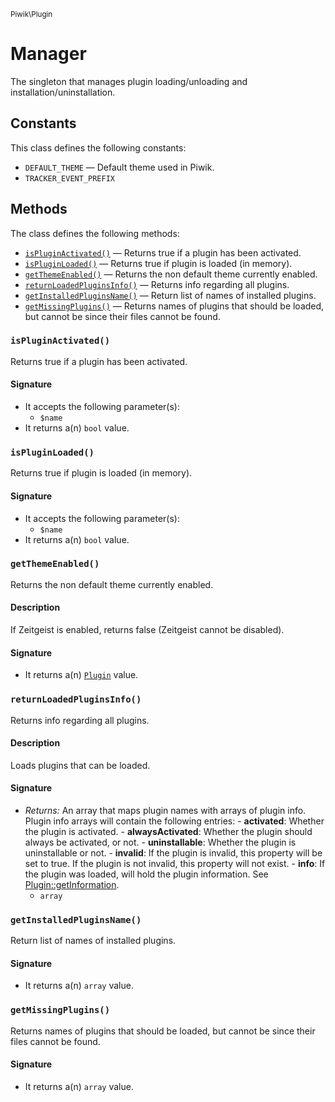 <small>Piwik\Plugin</small>

Manager
=======

The singleton that manages plugin loading/unloading and installation/uninstallation.


Constants
---------

This class defines the following constants:

- `DEFAULT_THEME` &mdash; Default theme used in Piwik.
- `TRACKER_EVENT_PREFIX`

Methods
-------

The class defines the following methods:

- [`isPluginActivated()`](#ispluginactivated) &mdash; Returns true if a plugin has been activated.
- [`isPluginLoaded()`](#ispluginloaded) &mdash; Returns true if plugin is loaded (in memory).
- [`getThemeEnabled()`](#getthemeenabled) &mdash; Returns the non default theme currently enabled.
- [`returnLoadedPluginsInfo()`](#returnloadedpluginsinfo) &mdash; Returns info regarding all plugins.
- [`getInstalledPluginsName()`](#getinstalledpluginsname) &mdash; Return list of names of installed plugins.
- [`getMissingPlugins()`](#getmissingplugins) &mdash; Returns names of plugins that should be loaded, but cannot be since their files cannot be found.

<a name="ispluginactivated" id="ispluginactivated"></a>
### `isPluginActivated()`

Returns true if a plugin has been activated.

#### Signature

- It accepts the following parameter(s):
    - `$name`
- It returns a(n) `bool` value.

<a name="ispluginloaded" id="ispluginloaded"></a>
### `isPluginLoaded()`

Returns true if plugin is loaded (in memory).

#### Signature

- It accepts the following parameter(s):
    - `$name`
- It returns a(n) `bool` value.

<a name="getthemeenabled" id="getthemeenabled"></a>
### `getThemeEnabled()`

Returns the non default theme currently enabled.

#### Description

If Zeitgeist is enabled, returns false (Zeitgeist cannot be disabled).

#### Signature

- It returns a(n) [`Plugin`](../../Piwik/Plugin.md) value.

<a name="returnloadedpluginsinfo" id="returnloadedpluginsinfo"></a>
### `returnLoadedPluginsInfo()`

Returns info regarding all plugins.

#### Description

Loads plugins that can be loaded.

#### Signature

- _Returns:_ An array that maps plugin names with arrays of plugin info. Plugin info arrays will contain the following entries: - **activated**: Whether the plugin is activated. - **alwaysActivated**: Whether the plugin should always be activated, or not. - **uninstallable**: Whether the plugin is uninstallable or not. - **invalid**: If the plugin is invalid, this property will be set to true. If the plugin is not invalid, this property will not exist. - **info**: If the plugin was loaded, will hold the plugin information. See [Plugin::getInformation](#).
    - `array`

<a name="getinstalledpluginsname" id="getinstalledpluginsname"></a>
### `getInstalledPluginsName()`

Return list of names of installed plugins.

#### Signature

- It returns a(n) `array` value.

<a name="getmissingplugins" id="getmissingplugins"></a>
### `getMissingPlugins()`

Returns names of plugins that should be loaded, but cannot be since their files cannot be found.

#### Signature

- It returns a(n) `array` value.

